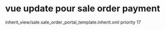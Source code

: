 

# vue update pour sale order payment

inherit_view/sale.sale_order_portal_template.inherit.xml
priority 17